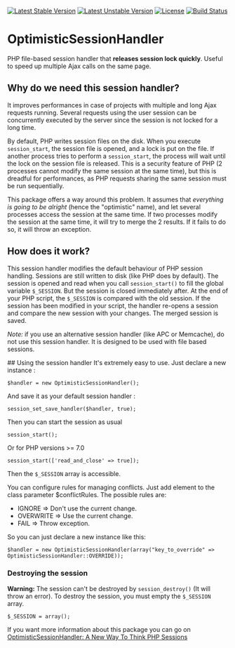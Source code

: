 [![Latest Stable Version](https://poser.pugx.org/mouf/utils.session.optimistic-session-handler/v/stable)](https://packagist.org/packages/mouf/utils.session.optimistic-session-handler)
[![Latest Unstable Version](https://poser.pugx.org/mouf/utils.session.optimistic-session-handler/v/unstable)](https://packagist.org/packages/mouf/utils.session.optimistic-session-handler)
[![License](https://poser.pugx.org/mouf/utils.session.optimistic-session-handler/license)](https://packagist.org/packages/mouf/utils.session.optimistic-session-handler)
[![Build Status](https://travis-ci.org/thecodingmachine/utils.session.optimistic-session-handler.svg?branch=1.0)](https://travis-ci.org/thecodingmachine/utils.session.optimistic-session-handler)


# OptimisticSessionHandler
PHP file-based session handler that **releases session lock quickly**. Useful to speed up multiple Ajax calls on the same page.

## Why do we need this session handler?
It improves performances in case of projects with multiple and long Ajax requests running.
Several requests using the user session can be concurrently executed by the server since the session is not locked for a long time.

By default, PHP writes session files on the disk. When you execute `session_start`, the session file is opened, and a lock is 
put on the file. If another process tries to perform a `session_start`, the process will wait until the lock on the session file is released.
This is a security feature of PHP (2 processes cannot modify the same session at the same time), but this is dreadful for performances,
as PHP requests sharing the same session must be run sequentially.

This package offers a way around this problem. It assumes that *everything is going to be alright* (hence the "optimistic" name),
and let several processes access the session at the same time. If two processes modify the session at the same time, it will
try to merge the 2 results. If it fails to do so, it will throw an exception.

## How does it work?
This session handler modifies the default behaviour of PHP session handling.
Sessions are still written to disk (like PHP does by default).
The session is opened and read when you call `session_start()` to fill the global variable `$_SESSION`.
But the session is closed immediately after.
At the end of your PHP script, the `$_SESSION` is compared with the old session. If the session has been modified in your script,
the handler re-opens a session and compare the new session with your changes. The merged session is saved.

*Note:* if you use an alternative session handler (like APC or Memcache), do not use this session handler. It is designed to be
used with file based sessions.

## Using the session handler
It's extremely easy to use.
Just declare a new instance :

    $handler = new OptimisticSessionHandler();

And save it as your default session handler :

    session_set_save_handler($handler, true);

Then you can start the session as usual

    session_start();

Or for PHP versions >= 7.0

    session_start(['read_and_close' => true]);

Then the `$_SESSION` array is accessible.

You can configure rules for managing conflicts. Just add element to the class parameter $conflictRules.
The possible rules are:

* IGNORE => Don't use the current change.
* OVERWRITE => Use the current change.
* FAIL => Throw exception.

So you can just declare a new instance like this:

    $handler = new OptimisticSessionHandler(array("key_to_override" => OptimisticSessionHandler::OVERRIDE));

### Destroying the session
**Warning:** The session can't be destroyed by `session_destroy()` (It will throw an error). To destroy the session, you must empty the `$_SESSION` array.

    $_SESSION = array();

If you want more information about this package you can go on [OptimisticSessionHandler: A New Way To Think PHP Sessions](http://www.thecodingmachine.com/optimisticsessionhandler-a-new-way-to-think-php-sessions/)